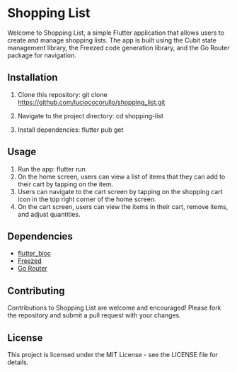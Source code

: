 # Shopping List

Welcome to Shopping List, a simple Flutter application that allows users to create and manage shopping lists. The app is built using the Cubit state management library, the Freezed code generation library, and the Go Router package for navigation.

## Installation

1. Clone this repository: git clone https://github.com/luciococorullo/shopping_list.git

2. Navigate to the project directory: cd shopping-list

3. Install dependencies: flutter pub get

## Usage

1. Run the app: flutter run
2. On the home screen, users can view a list of items that they can add to their cart by tapping on the item.
3. Users can navigate to the cart screen by tapping on the shopping cart icon in the top right corner of the home screen.
4. On the cart screen, users can view the items in their cart, remove items, and adjust quantities.

## Dependencies

- [flutter_bloc](https://pub.dev/packages/flutter_bloc)
- [Freezed](https://pub.dev/packages/freezed)
- [Go Router](https://pub.dev/packages/go_router)

## Contributing

Contributions to Shopping List are welcome and encouraged! Please fork the repository and submit a pull request with your changes.

## License

This project is licensed under the MIT License - see the LICENSE file for details.

